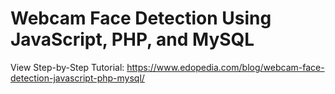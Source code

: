 # Webcam Face Detection Using JavaScript, PHP, and MySQL

View Step-by-Step Tutorial: https://www.edopedia.com/blog/webcam-face-detection-javascript-php-mysql/
